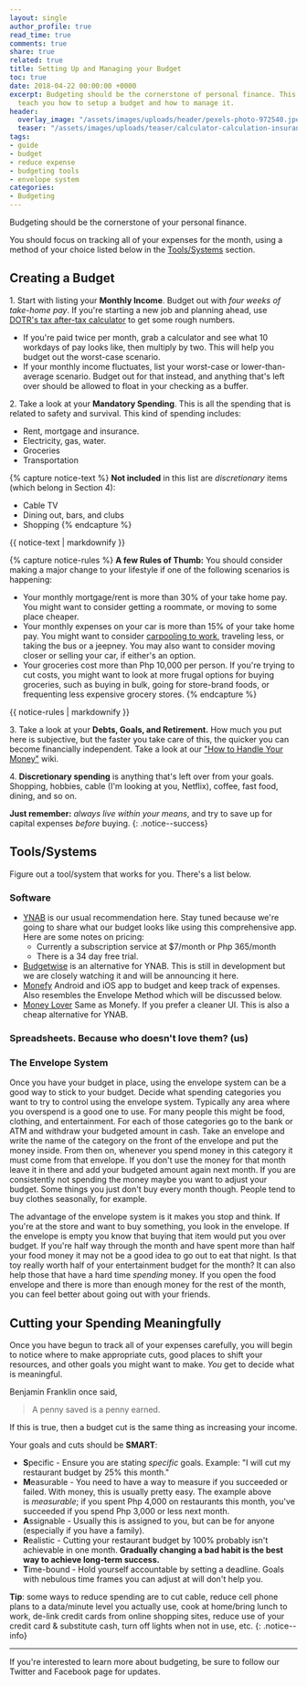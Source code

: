 ```yaml
---
layout: single
author_profile: true
read_time: true
comments: true
share: true
related: true
title: Setting Up and Managing your Budget
toc: true
date: 2018-04-22 00:00:00 +0000
excerpt: Budgeting should be the cornerstone of personal finance. This article should
  teach you how to setup a budget and how to manage it.
header:
  overlay_image: "/assets/images/uploads/header/pexels-photo-972540.jpeg"
  teaser: "/assets/images/uploads/teaser/calculator-calculation-insurance-finance-53621.jpeg"
tags:
- guide
- budget
- reduce expense
- budgeting tools
- envelope system
categories:
- Budgeting
---
```

Budgeting should be the cornerstone of your personal finance.

You should focus on tracking all of your expenses for the month, using a method of your choice listed below in the [Tools/Systems](#toolssystems) section.

## **Creating a Budget**

1\. Start with listing your **Monthly Income**. Budget out with _four weeks of take-home pay_. If you're starting a new job and planning ahead, use [DOTR's tax after-tax calculator](https://taxcalculator.dof.gov.ph/) to get some rough numbers.

* If you're paid twice per month, grab a calculator and see what 10 workdays of pay looks like, then multiply by two. This will help you budget out the worst-case scenario.
* If your monthly income fluctuates, list your worst-case or lower-than-average scenario. Budget out for that instead, and anything that's left over should be allowed to float in your checking as a buffer.

2\. Take a look at your **Mandatory Spending**. This is all the spending that is related to safety and survival. This kind of spending includes:

* Rent, mortgage and insurance.
* Electricity, gas, water.
* Groceries
* Transportation

{% capture notice-text %}
**Not included** in this list are _discretionary_ items (which belong in Section 4):

* Cable TV
* Dining out, bars, and clubs
* Shopping
  {% endcapture %}

<div class="notice--warning">
{{ notice-text | markdownify }}
</div>

{% capture notice-rules %}
**A few Rules of Thumb:** You should consider making a major change to your lifestyle if one of the following scenarios is happening:

* Your monthly mortgage/rent is more than 30% of your take home pay. You might want to consider getting a roommate, or moving to some place cheaper.
* Your monthly expenses on your car is more than 15% of your take home pay. You might want to consider [carpooling to work](https://www.wunder.org/ "carpooling to work"), traveling less, or taking the bus or a jeepney. You may also want to consider moving closer or selling your car, if either's an option.
* Your groceries cost more than Php 10,000 per person. If you're trying to cut costs, you might want to look at more frugal options for buying groceries, such as buying in bulk, going for store-brand foods, or frequenting less expensive grocery stores.
  {% endcapture %}

<div class="notice--info">
{{ notice-rules | markdownify }}
</div>

3\. Take a look at your **Debts, Goals, and Retirement.** How much you put here is subjective, but the faster you take care of this, the quicker you can become financially independent. Take a look at our ["How to Handle Your Money"](/wiki/) wiki.

4\. **Discretionary spending** is anything that's left over from your goals. Shopping, hobbies, cable (I'm looking at you, Netflix), coffee, fast food, dining, and so on.

**Just remember:** _always live within your means_, and try to save up for capital expenses _before_ buying.
{: .notice--success}

## **Tools/Systems**

Figure out a tool/system that works for you. There's a list below.

### Software

* [YNAB](https://ynab.com/referral/?ref=_YeVA4iWCdYA-ErN&utm_source=customer_referral "YNAB") is our usual recommendation here. Stay tuned because we're going to share what our budget looks like using this comprehensive app.  Here are some notes on pricing:
  * Currently a subscription service at $7/month or Php 365/month
  * There is a 34 day free trial.
* [Budgetwise](http://www.budgetwise.io/) is an alternative for YNAB. This is still in development but we are closely watching it and will be announcing it here.
* [Monefy](http://www.monefy.me/) Android and iOS app to budget and keep track of expenses. Also resembles the Envelope Method which will be discussed below.
* [Money Lover](https://moneylover.me/) Same as Monefy. If you prefer a cleaner UI. This is also a cheap alternative for YNAB.

### Spreadsheets. Because who doesn't love them? (us)

### **The Envelope System**

Once you have your budget in place, using the envelope system can be a good way to stick to your budget. Decide what spending categories you want to try to control using the envelope system. Typically any area where you overspend is a good one to use. For many people this might be food, clothing, and entertainment. For each of those categories go to the bank or ATM and withdraw your budgeted amount in cash. Take an envelope and write the name of the category on the front of the envelope and put the money inside. From then on, whenever you spend money in this category it must come from that envelope. If you don't use the money for that month leave it in there and add your budgeted amount again next month. If you are consistently not spending the money maybe you want to adjust your budget. Some things you just don't buy every month though. People tend to buy clothes seasonally, for example.

The advantage of the envelope system is it makes you stop and think. If you're at the store and want to buy something, you look in the envelope. If the envelope is empty you know that buying that item would put you over budget. If you're half way through the month and have spent more than half your food money it may not be a good idea to go out to eat that night. Is that toy really worth half of your entertainment budget for the month? It can also help those that have a hard time _spending_ money. If you open the food envelope and there is more than enough money for the rest of the month, you can feel better about going out with your friends.

## **Cutting your Spending Meaningfully**

Once you have begun to track all of your expenses carefully, you will begin to notice where to make appropriate cuts, good places to shift your resources, and other goals you might want to make. _You_ get to decide what is meaningful.

Benjamin Franklin once said,

> A penny saved is a penny earned.

If this is true, then a budget cut is the same thing as increasing your income.

Your goals and cuts should be **SMART**:

* **S**pecific - Ensure you are stating _specific_ goals. Example: "I will cut my restaurant budget by 25% this month."
* **M**easurable - You need to have a way to measure if you succeeded or failed. With money, this is usually pretty easy. The example above is _measurable_; if you spent Php 4,000 on restaurants this month, you've succeeded if you spend Php 3,000 or less next month.
* **A**ssignable - Usually this is assigned to you, but can be for anyone (especially if you have a family).
* **R**ealistic - Cutting your restaurant budget by 100% probably isn't achievable in one month. **Gradually changing a bad habit is the best way to achieve long-term success.**
* **T**ime-bound - Hold yourself accountable by setting a deadline. Goals with nebulous time frames you can adjust at will don't help you.

**Tip**: some ways to reduce spending are to cut cable, reduce cell phone plans to a data/minute level you actually use, cook at home/bring lunch to work, de-link credit cards from online shopping sites, reduce use of your credit card & substitute cash, turn off lights when not in use, etc. 
{: .notice--info}

---

If you're interested to learn more about budgeting, be sure to follow our Twitter and Facebook page for updates.